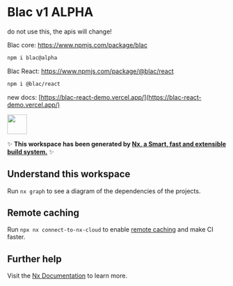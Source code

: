 # Blac v1 ALPHA

do not use this, the apis will change!

Blac core: https://www.npmjs.com/package/blac

```sh
npm i blac@alpha
```

Blac React: https://www.npmjs.com/package/@blac/react

```sh
npm i @blac/react
```

new docs: [https://blac-react-demo.vercel.app/](https://blac-react-demo.vercel.app/)

<a alt="Nx logo" href="https://nx.dev" target="_blank" rel="noreferrer"><img src="https://raw.githubusercontent.com/nrwl/nx/master/images/nx-logo.png" width="45"></a>

✨ **This workspace has been generated by [Nx, a Smart, fast and extensible build system.](https://nx.dev)** ✨

## Understand this workspace

Run `nx graph` to see a diagram of the dependencies of the projects.

## Remote caching

Run `npx nx connect-to-nx-cloud` to enable [remote caching](https://nx.app) and make CI faster.

## Further help

Visit the [Nx Documentation](https://nx.dev) to learn more.
